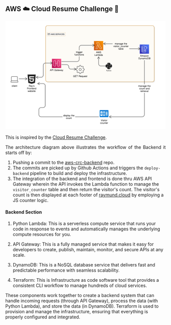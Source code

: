 ## AWS ☁️ Cloud Resume Challenge 🚀

![Ray's Portfolio Website](./assets/aws_crc_architecture_backend.png)

This is inspired by the [Cloud Resume Challenge](https://cloudresumechallenge.dev/docs/the-challenge/aws/).

<p style="text-align: justify;">
The architecture diagram above illustrates the workflow of the Backend it starts off by: 

1. Pushing a commit to the [aws-crc-backend](https://github.com/araxia55/aws-crc-backend) repo.
2. The commits are picked up by Github Actions and triggers the `deploy-backend` pipeline to build and deploy the infrastructure.
3. The integration of the backend and frontend is done thru AWS API Gateway wherein the API invokes the Lambda function to manage the `visitor_counter` table and then return the visitor's count. The visitor's count is then displayed at each footer of [raymund.cloud](https://www.raymund.cloud) by employing a JS counter logic.


#### Backend Section

1. Python Lambda: This is a serverless compute service that runs your code in response to events and automatically manages the underlying compute resources for you.

2. API Gateway: This is a fully managed service that makes it easy for developers to create, publish, maintain, monitor, and secure APIs at any scale.

3. DynamoDB: This is a NoSQL database service that delivers fast and predictable performance with seamless scalability.
4. Terraform: This is Infrastructure as code software tool that provides a consistent CLI workflow to manage hundreds of cloud services.

These components work together to create a backend system that can handle incoming requests (through API Gateway), process the data (with Python Lambda), and store the data (in DynamoDB). Terraform is used to provision and manage the infrastructure, ensuring that everything is properly configured and integrated.
</p>